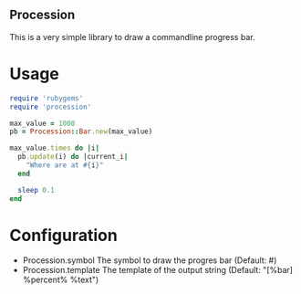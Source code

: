 Procession
----------

This is a very simple library to draw a commandline progress bar.

Usage
=====
```ruby
require 'rubygems'
require 'procession'

max_value = 1000
pb = Procession::Bar.new(max_value)

max_value.times do |i|
  pb.update(i) do |current_i|
    "Where are at #{i}"
  end

  sleep 0.1
end
```

Configuration
============

- Procession.symbol The symbol to draw the progres bar (Default: #)
- Procession.template The template of the output string (Default: "[%bar] %percent% %text")
